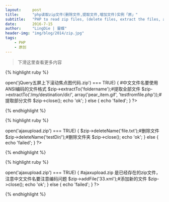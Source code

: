 ```yaml
---
layout:     post
title:      "php读取zip文件(删除文件,提取文件,增加文件)实例「原」"
subtitle:   "PHP to read zip files, (delete files, extract the files, add files) "
date:       2016-7-15
author:     "LingDie | 靈蝶"
header-img: "img/blog/2014/zip.jpg"
tags:
    - PHP
    - 原创
---
```


> 下滑这里查看更多内容

{% highlight ruby %}

<?php 
#/* 
#php 从zip压缩文件中提取文件 
#*/
$zip = new ZipArchive; 
    
if ($zip->open('jQuery五屏上下滚动焦点图代码.zip') === TRUE) {
    #中文文件名要使用ANSI编码的文件格式 
    $zip->extractTo('foldername');#提取全部文件 
    $zip->extractTo('/my/destination/dir/', array('pear_item.gif', 'testfromfile.php'));#提取部分文件 
    $zip->close(); 
    echo 'ok'; 
} else { 
    echo 'failed'; 
} 
?>

{% endhighlight %}

{% highlight ruby %}

<?php 
#/* 
#http://www.manongjc.com/article/1341.html
#php 从一个zip压缩文件中删除文件 
#*/
$zip = new ZipArchive; 
if ($zip->open('ajaxupload.zip') === TRUE) { 
    $zip->deleteName('file.txt');#删除文件 
    $zip->deleteName('testDir/');#删除文件夹 
    $zip->close(); 
    echo 'ok'; 
} else { 
    echo 'failed'; 
} 
?>

{% endhighlight %}

{% highlight ruby %}

<?php 
#/* 
#http://www.manongjc.com/article/1342.html
#php 添加一个文件到zip压缩文件中 
#*/
$zip = new ZipArchive; 
    
if ($zip->open('ajaxupload.zip') === TRUE) {
    #ajaxupload.zip 是已经存在的zip文件，注意中文文件名要注意编码问题 
    $zip->addFile('33.xml');#添加新的文件 
    $zip->close(); 
    echo 'ok'; 
} else { 
    echo 'failed'; 
} 
?>

{% endhighlight %}
